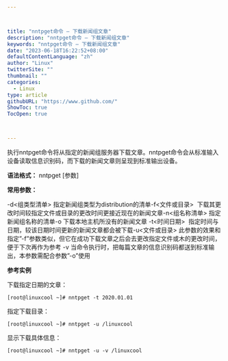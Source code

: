 ```yaml
---



title: "nntpget命令 – 下载新闻组文章"
description: "nntpget命令 – 下载新闻组文章"
keywords: "nntpget命令 – 下载新闻组文章"
date: "2023-06-18T16:22:52+08:00"
defaultContentLanguage: "zh"
author: "Linux"
twitterSite: ""
thumbnail: ""
categories:
  - Linux
type: article
githubURL: "https://www.github.com/"
ShowToc: true
TocOpen: true



---
```


执行nntpget命令将从指定的新闻组服务器下载文章。nntpget命令会从标准输入设备读取信息识别码，而下载的新闻文章则呈现到标准输出设备。

**语法格式：** nntpget [参数]

**常用参数：**

-d<组类型清单> 指定新闻组类型为distribution的清单-f<文件或目录>  下载其更改时间较指定文件或目录的更改时间更接近现在的新闻文章-n<组名称清单> 指定新闻组名称的清单-o 下载本地主机所没有的新闻文章 -t<时间日期>  指定时间与日期，较该日期时间更新的新闻文章都会被下载-u<文件或目录> 此参数的效果和指定”-f”参数类似，但它在成功下载文章之后会去更改指定文件或木的更改时间，便于下次再作为参考 -v 当命令执行时，把每篇文章的信息识别码都送到标准输出，本参数需配合参数”-o”使用

**参考实例**

下载指定日期的文章：

```
[root@linuxcool ~]# nntpget -t 2020.01.01
```

指定下载目录：

```
[root@linuxcool ~]# nntpget -u /linuxcool
```

显示下载具体信息：

```
[root@linuxcool ~]# nntpget -u -v /linuxcool
```